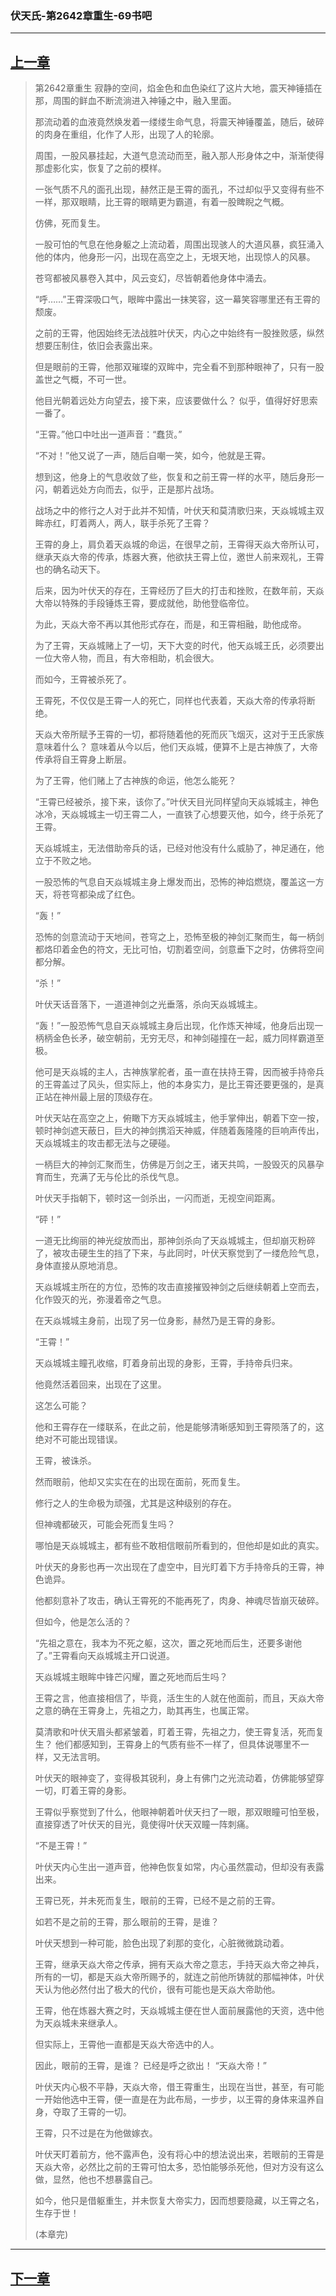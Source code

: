 ### 伏天氏-第2642章重生-69书吧

--------
[上一章](./31ca8a5e0b1311596e981183bd66f059.md)
--------


>
>
>
>第2642章重生
>寂静的空间，焰金色和血色染红了这片大地，震天神锤插在那，周围的鲜血不断流淌进入神锤之中，融入里面。
>
>那流动着的血液竟然焕发着一缕缕生命气息，将震天神锤覆盖，随后，破碎的肉身在重组，化作了人形，出现了人的轮廓。
>
>周围，一股风暴挂起，大道气息流动而至，融入那人形身体之中，渐渐使得那虚影化实，恢复了之前的模样。
>
>一张气质不凡的面孔出现，赫然正是王霄的面孔，不过却似乎又变得有些不一样，那双眼睛，比王霄的眼睛更为霸道，有着一股睥睨之气概。
>
>仿佛，死而复生。
>
>一股可怕的气息在他身躯之上流动着，周围出现骇人的大道风暴，疯狂涌入他的体内，他身形一闪，出现在高空之上，无垠天地，出现惊人的风暴。
>
>苍穹都被风暴卷入其中，风云变幻，尽皆朝着他身体中涌去。
>
>“呼……”王霄深吸口气，眼眸中露出一抹笑容，这一幕笑容哪里还有王霄的颓废。
>
>之前的王霄，他因始终无法战胜叶伏天，内心之中始终有一股挫败感，纵然想要压制住，依旧会表露出来。
>
>但是眼前的王霄，他那双璀璨的双眸中，完全看不到那种眼神了，只有一股盖世之气概，不可一世。
>
>他目光朝着远处方向望去，接下来，应该要做什么？
>似乎，值得好好思索一番了。
>
>“王霄。”他口中吐出一道声音：“蠢货。”
>
>“不对！”他又说了一声，随后自嘲一笑，如今，他就是王霄。
>
>想到这，他身上的气息收敛了些，恢复和之前王霄一样的水平，随后身形一闪，朝着远处方向而去，似乎，正是那片战场。
>
>战场之中的修行之人对于此并不知情，叶伏天和莫清歌归来，天焱城城主双眸赤红，盯着两人，两人，联手杀死了王霄？
>
>王霄的身上，肩负着天焱城的命运，在很早之前，王霄得天焱大帝所认可，继承天焱大帝的传承，炼器大赛，他欲扶王霄上位，邀世人前来观礼，王霄也的确名动天下。
>
>后来，因为叶伏天的存在，王霄经历了巨大的打击和挫败，在数年前，天焱大帝以特殊的手段锤炼王霄，要成就他，助他登临帝位。
>
>为此，天焱大帝不再以其他形式存在，而是，和王霄相融，助他成帝。
>
>为了王霄，天焱城赌上了一切，天下大变的时代，他天焱城王氏，必须要出一位大帝人物，而且，有大帝相助，机会很大。
>
>而如今，王霄被杀死了。
>
>王霄死，不仅仅是王霄一人的死亡，同样也代表着，天焱大帝的传承将断绝。
>
>天焱大帝所赋予王霄的一切，都将随着他的死而灰飞烟灭，这对于王氏家族意味着什么？
>意味着从今以后，他们天焱城，便算不上是古神族了，大帝传承将自王霄身上断层。
>
>为了王霄，他们赌上了古神族的命运，他怎么能死？
>
>“王霄已经被杀，接下来，该你了。”叶伏天目光同样望向天焱城城主，神色冰冷，天焱城城主一切王霄二人，一直铁了心想要灭他，如今，终于杀死了王霄。
>
>天焱城城主，无法借助帝兵的话，已经对他没有什么威胁了，神足通在，他立于不败之地。
>
>一股恐怖的气息自天焱城城主身上爆发而出，恐怖的神焰燃烧，覆盖这一方天，将苍穹都染成了红色。
>
>“轰！”
>
>恐怖的剑意流动于天地间，苍穹之上，恐怖至极的神剑汇聚而生，每一柄剑都烙印着金色的符文，无比可怕，切割着空间，剑意垂下之时，仿佛将空间都分解。
>
>“杀！”
>
>叶伏天话音落下，一道道神剑之光垂落，杀向天焱城城主。
>
>“轰！”一股恐怖气息自天焱城城主身后出现，化作炼天神域，他身后出现一柄柄金色长矛，破空朝前，无穷无尽，和神剑碰撞在一起，威力同样霸道至极。
>
>他可是天焱城的主人，古神族掌舵者，虽一直在扶持王霄，因而被手持帝兵的王霄盖过了风头，但实际上，他的本身实力，是比王霄还要更强的，是真正站在神州最上层的顶级存在。
>
>叶伏天站在高空之上，俯瞰下方天焱城城主，他手掌伸出，朝着下空一按，顿时神剑遮天蔽日，巨大的神剑携滔天神威，伴随着轰隆隆的巨响声传出，天焱城城主的攻击都无法与之硬碰。
>
>一柄巨大的神剑汇聚而生，仿佛是万剑之王，诸天共鸣，一股毁灭的风暴孕育而生，充满了无与伦比的杀伐气息。
>
>叶伏天手指朝下，顿时这一剑杀出，一闪而逝，无视空间距离。
>
>“砰！”
>
>一道无比绚丽的神光绽放而出，那神剑杀向了天焱城城主，但却崩灭粉碎了，被攻击硬生生的挡了下来，与此同时，叶伏天察觉到了一缕危险气息，身体直接从原地消息。
>
>天焱城城主所在的方位，恐怖的攻击直接摧毁神剑之后继续朝着上空而去，化作毁灭的光，弥漫着帝之气息。
>
>在天焱城城主身前，出现了另一位身影，赫然乃是王霄的身影。
>
>“王霄！”
>
>天焱城城主瞳孔收缩，盯着身前出现的身影，王霄，手持帝兵归来。
>
>他竟然活着回来，出现在了这里。
>
>这怎么可能？
>
>他和王霄存在一缕联系，在此之前，他是能够清晰感知到王霄陨落了的，这绝对不可能出现错误。
>
>王霄，被诛杀。
>
>然而眼前，他却又实实在在的出现在面前，死而复生。
>
>修行之人的生命极为顽强，尤其是这种级别的存在。
>
>但神魂都破灭，可能会死而复生吗？
>
>哪怕是天焱城城主，都有些不敢相信眼前所看到的，但他却是如此的真实。
>
>叶伏天的身影也再一次出现在了虚空中，目光盯着下方手持帝兵的王霄，神色诡异。
>
>他都刻意补了攻击，确认王霄死的不能再死了，肉身、神魂尽皆崩灭破碎。
>
>但如今，他是怎么活的？
>
>“先祖之意在，我本为不死之躯，这次，置之死地而后生，还要多谢他了。”王霄看向天焱城城主开口说道。
>
>天焱城城主眼眸中锋芒闪耀，置之死地而后生吗？
>
>王霄之言，他直接相信了，毕竟，活生生的人就在他面前，而且，天焱大帝之意的确在王霄身上，先祖之力，助其再生，也属正常。
>
>莫清歌和叶伏天眉头都紧皱着，盯着王霄，先祖之力，使王霄复活，死而复生？
>他们都感知到，王霄身上的气质有些不一样了，但具体说哪里不一样，又无法言明。
>
>叶伏天的眼神变了，变得极其锐利，身上有佛门之光流动着，仿佛能够望穿一切，盯着王霄的身影。
>
>王霄似乎察觉到了什么，他眼神朝着叶伏天扫了一眼，那双眼瞳可怕至极，直接穿透了叶伏天的目光，竟使得叶伏天双瞳一阵刺痛。
>
>“不是王霄！”
>
>叶伏天内心生出一道声音，他神色恢复如常，内心虽然震动，但却没有表露出来。
>
>王霄已死，并未死而复生，眼前的王霄，已经不是之前的王霄。
>
>如若不是之前的王霄，那么眼前的王霄，是谁？
>
>叶伏天想到一种可能，脸色出现了刹那的变化，心脏微微跳动着。
>
>王霄，继承天焱大帝之传承，拥有天焱大帝之意志，手持天焱大帝之神兵，所有的一切，都是天焱大帝所赐予的，就连之前他所铸就的那幅神体，叶伏天认为他必然付出了极大的代价，很有可能也是天焱大帝助他。
>
>王霄，他在炼器大赛之时，天焱城城主便在世人面前展露他的天资，选中他为天焱城未来继承人。
>
>但实际上，王霄他一直都是天焱大帝选中的人。
>
>因此，眼前的王霄，是谁？
>已经是呼之欲出！
>“天焱大帝！”
>
>叶伏天内心极不平静，天焱大帝，借王霄重生，出现在当世，甚至，有可能一开始他选中王霄，便一直是在为此布局，一步步，以王霄的身体来温养自身，夺取了王霄的一切。
>
>王霄，只不过是在为他做嫁衣。
>
>叶伏天盯着前方，他不露声色，没有将心中的想法说出来，若眼前的王霄是天焱大帝，必然比之前的王霄可怕太多，恐怕能够杀死他，但对方没有这么做，显然，他也不想暴露自己。
>
>如今，他只是借躯重生，并未恢复大帝实力，因而想要隐藏，以王霄之名，生存于世！
>
>(本章完)
>
>

--------
[下一章](./6a5020a060b38eabc2257f6041e6cb37.md)
--------

